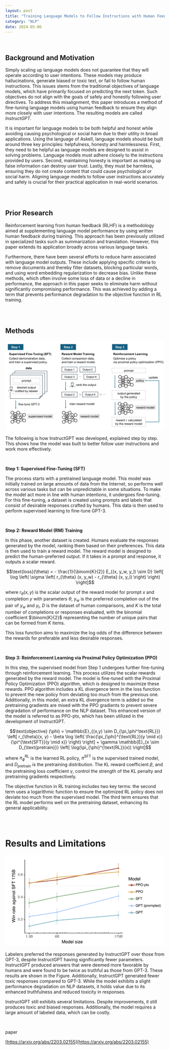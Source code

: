 ```yaml
---
layout: post
title: "Training Language Models to Follow Instructions with Human Feedback (InstructGPT)"
category: "NLP"
date: 2024-05-06
--- 
```


<br>

## Background and Motivation

Simply scaling up language models does not guarantee that they will
operate according to user intentions. These models may produce
hallucinations, generate biased or toxic text, or fail to follow human
instructions. This issues stems from the traditional objectives of
language models, which have primarily focused on predicting the next
token. Such objectives do not align with the goals of safely and
honestly following user directives. To address this misalignment, this
paper introduces a method of fine-tuning language models using human
feedback to ensure they align more closely with user intentions. The
resulting models are called *InstructGPT*.


It is important for language models to be both helpful and honest while
avoiding causing psychological or social harm due to their utility in
broad applications. Using the language of Askell, language
models should be built around three key principles: helpfulness, honesty
and harmlessness. First, they need to be helpful as language models are
designed to assist in solving problems. Language models must adhere
closely to the instructions provided by users. Second, maintaining
honesty is important as making up false information can destroy user
trust. Lastly, they must be harmless, ensuring they do not create
content that could cause psychological or social harm. Aligning language
models to follow user instructions accurately and safely is crucial for
their practical application in real-world scenarios.

<br>
<br>

## Prior Research

Reinforcement learning from human feedback (RLHF) is a methodology aimed
at supplementing language model performance by using written human
feedback during training. This approach has been previously utilized in
specialized tasks such as summarization and
translation. However, this paper extends its
application broadly across various language tasks.


Furthermore, there have been several efforts to reduce harm associated
with language model outputs. These include applying specific criteria to
remove documents and thereby filter datasets,
blocking particular words, and using word embedding
regularization to decrease bias. Unlike these methods,
which often involve some loss of data or a decline in performance, the
approach in this paper seeks to eliminate harm without significantly
compromising performance. This was achieved by adding a term that
prevents performance degradation to the objective function in RL
training.

<br>
<br>

## Methods

![figure.JPG](/assets/InstructGPT/figure.JPG)

The following is how InstructGPT was developed, explained step by step.
This shows how the model was built to better follow user instructions
and work more effectively.

<br>

**Step 1: Supervised Fine-Tuning (SFT)**

The process starts with a pretrained language model. This model was
initially trained on large amounts of data from the Internet, so
performs well across various tasks but can be unpredictable in some
situations. To make the model act more in line with human intentions, it
undergoes fine-tuning. For this fine-tuning, a dataset is created using
prompts and labels that consist of desirable responses crafted by
humans. This data is then used to perform supervised learning to
fine-tune GPT-3.

<br>

**Step 2: Reward Model (RM) Training**

In this phase, another dataset is created. Humans evaluate the responses
generated by the model, ranking them based on their preferences. This
data is then used to train a reward model. The reward model is designed
to predict the human-preferred output. If it takes in a prompt and
response, it outputs a scalar reward.


$$\text{loss}(\theta) = - \frac{1}{\binom{K}{2}} E_{(x, y_w, y_l) \sim D} \left[ \log \left( \sigma \left( r_{\theta} (x, y_w) - r_{\theta} (x, y_l) \right) \right) \right]$$


where $r_{\theta}(x, y)$ is the scalar output of the reward model for
prompt $x$ and completion $y$ with parameters $\theta$, $y_w$ is the
preferred completion out of the pair of $y_w$ and $y_l$, $D$ is the
dataset of human comparisons, and $K$ is the total number of completions
or responses evaluated, with the binomial coefficient $\binom{K}{2}$
representing the number of unique pairs that can be formed from $K$
items.

This loss function aims to maximize the log odds of the difference
between the rewards for preferable and less desirable responses.

<br>

**Step 3: Reinforcement Learning via Proximal Policy Optimization (PPO)**

In this step, the supervised model from Step 1 undergoes further
fine-tuning through reinforcement learning. This process utilizes the
scalar rewards generated by the reward model. The model is fine-tuned
with the Proximal Policy Optimization (PPO) algorithm, which is designed
to maximize these rewards. PPO algorithm includes a KL divergence term
in the loss function to prevent the new policy from deviating too much
from the previous one. Additionally, in this model, an extra KL
divergence term is added so the pretraining gradients are mixed with the
PPO gradients to prevent severe degradation of performance on the NLP
dataset. This enhanced version of the model is referred to as PPO-ptx,
which has been utilized in the development of InstructGPT.


$$\text{objective} (\phi) = \mathbb{E}_{(x,y) \sim D_{\pi_\phi^\text{RL}}} \left[ r_{\theta}(x, y) - \beta \log \left( \frac{\pi_{\phi}^{\text{RL}}(y \mid x)}{\pi^{\text{SFT}}(y \mid x)} \right) \right] + \gamma \mathbb{E}_{x \sim D_{\text{pretrain}}} \left[ \log(\pi_{\phi}^{\text{RL}}(x)) \right]$$


where $\pi_{\phi}^{\text{RL}}$ is the learned RL policy,
$\pi^{\text{SFT}}$ is the supervised trained model, and
$D_{\text{pretrain}}$ is the pretraining distribution. The KL reward
coefficient $\beta$, and the pretraining loss coefficient $\gamma$,
control the strength of the KL penalty and pretraining gradients
respectively.


The objective function in RL training includes two key terms: the second
term uses a logarithmic function to ensure the optimized RL policy does
not deviate too much from the supervised model. The third term ensures
that the RL model performs well on the pretraining dataset, enhancing
its general applicability.

<br>
<br>


# Results and Limitations

![figure_result.png](/assets/InstructGPT/figure_result.png)

Labelers preferred the responses generated by InstructGPT over those
from GPT-3, despite InstructGPT having significantly fewer parameters.
InstructGPT produced answers that were deemed more favorable by humans
and were found to be twice as truthful as those from GPT-3. These
results are shown in the Figure. Additionally, InstructGPT
generated fewer toxic responses compared to GPT-3. While the model
exhibits a slight performance degradation on NLP datasets, it holds
value due to its enhanced truthfulness and reduced toxicity in
responses.


InstructGPT still exhibits several limitations. Despite improvements, it
still produces toxic and biased responses. Additionally, the model
requires a large amount of labeled data, which can be costly.

<br>

paper

[https://arxiv.org/abs/2203.02155](https://arxiv.org/abs/2203.02155)
